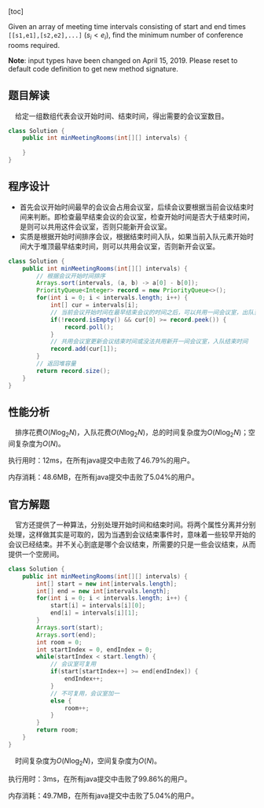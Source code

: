 [toc]

Given an array of meeting time intervals consisting of start and end times `[[s1,e1],[s2,e2],...]` $(s_i < e_i)$, find the minimum number of conference rooms required.



**Note**: input types have been changed on April 15, 2019. Please reset to default code definition to get new method signature.



## 题目解读

&emsp;给定一组数组代表会议开始时间、结束时间，得出需要的会议室数目。

```java
class Solution {
    public int minMeetingRooms(int[][] intervals) {
        
    }
}
```

## 程序设计

* 首先会议开始时间最早的会议会占用会议室，后续会议要根据当前会议结束时间来判断。即检查最早结束会议的会议室，检查开始时间是否大于结束时间，是则可以共用这件会议室，否则只能新开会议室。
* 实质是根据开始时间排序会议，根据结束时间入队，如果当前入队元素开始时间大于堆顶最早结束时间，则可以共用会议室，否则新开会议室。

```java
class Solution {
    public int minMeetingRooms(int[][] intervals) {
        // 根据会议开始时间排序
        Arrays.sort(intervals, (a, b) -> a[0] - b[0]);
        PriorityQueue<Integer> record = new PriorityQueue<>();
        for(int i = 0; i < intervals.length; i++) {
            int[] cur = intervals[i];
            // 当前会议开始时间在最早结束会议的时间之后，可以共用一间会议室，出队当前会议结束时间
            if(!record.isEmpty() && cur[0] >= record.peek()) {
                record.poll();
            }
            // 共用会议室更新会议结束时间或没法共用新开一间会议室，入队结束时间
            record.add(cur[1]);
        }
        // 返回堆容量
        return record.size();
    }
}
```

## 性能分析

&emsp;排序花费$O(N\log_2N)$，入队花费$O(N\log_2N)$，总的时间复杂度为$O(N\log_2N)$；空间复杂度为$O(N)$。

执行用时：12ms，在所有java提交中击败了46.79%的用户。

内存消耗：48.6MB，在所有java提交中击败了5.04%的用户。

## 官方解题

&emsp;官方还提供了一种算法，分别处理开始时间和结束时间。将两个属性分离并分别处理，这样做其实是可取的，因为当遇到会议结束事件时，意味着一些较早开始的会议已经结束。并不关心到底是哪个会议结束，所需要的只是一些会议结束，从而提供一个空房间。

```java
class Solution {
    public int minMeetingRooms(int[][] intervals) {
        int[] start = new int[intervals.length];
        int[] end = new int[intervals.length];
        for(int i = 0; i < intervals.length; i++) {
            start[i] = intervals[i][0];
            end[i] = intervals[i][1];
        }
        Arrays.sort(start);
        Arrays.sort(end);
        int room = 0;
        int startIndex = 0, endIndex = 0;
        while(startIndex < start.length) {
            // 会议室可复用
            if(start[startIndex++] >= end[endIndex]) {
                endIndex++;
            } 
            // 不可复用，会议室加一
            else {
                room++;
            }
        }
        return room;
    }
}
```

&emsp;时间复杂度为$O(N\log_2N)$，空间复杂度为$O(N)$。

执行用时：3ms，在所有java提交中击败了99.86%的用户。

内存消耗：49.7MB，在所有java提交中击败了5.04%的用户。